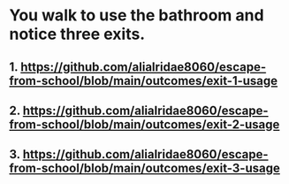 # You walk to use the bathroom and notice three exits.
## 1. https://github.com/alialridae8060/escape-from-school/blob/main/outcomes/exit-1-usage
## 2. https://github.com/alialridae8060/escape-from-school/blob/main/outcomes/exit-2-usage
## 3. https://github.com/alialridae8060/escape-from-school/blob/main/outcomes/exit-3-usage

